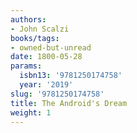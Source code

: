 ```yaml
---
authors:
- John Scalzi
books/tags:
- owned-but-unread
date: 1800-05-28
params:
  isbn13: '9781250174758'
  year: '2019'
slug: '9781250174758'
title: The Android's Dream
weight: 1
---
```


<!--more-->